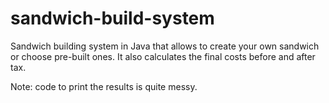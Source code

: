 # sandwich-build-system

Sandwich building system in Java that allows to create your own sandwich or choose pre-built ones. It also calculates the final costs before and after tax.

Note: code to print the results is quite messy.
